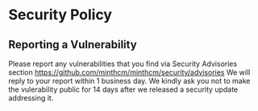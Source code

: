 # Security Policy
<!--
## Supported Versions

Use this section to tell people about which versions of your project are
currently being supported with security updates.

| Version | Supported          |
| ------- | ------------------ |
| 5.1.x   | :white_check_mark: |
| 5.0.x   | :x:                |
| 4.0.x   | :white_check_mark: |
| < 4.0   | :x:                |

-->

## Reporting a Vulnerability

Please report any vulnerabilities that you find via Security Advisories section https://github.com/minthcm/minthcm/security/advisories
We will reply to your report within 1 business day. We kindly ask you not to make the vulerability public for 14 days after we released a security update addressing it.
